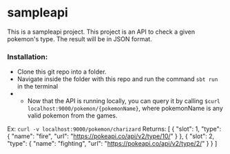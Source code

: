 # sampleapi
This is a sampleapi project.  This project is an API to check a given pokemon's type.  The result will be in JSON format.  

### Installation:
- Clone this git repo into a folder.
- Navigate inside the folder with this repo and run the command `sbt run` in the terminal
- - Now that the API is running locally, you can query it by calling
`$curl localhost:9000/pokemon/{pokemonName}`, where pokemonName is any valid pokemon from the games.

Ex: `curl -v localhost:9000/pokemon/charizard`
Returns: 
[
    {
        "slot": 1,
        "type": {
            "name": "fire",
            "url": "https://pokeapi.co/api/v2/type/10/"
        }
    },
    {
        "slot": 2,
        "type": {
            "name": "fighting",
            "url": "https://pokeapi.co/api/v2/type/2/"
        }
    }
]
